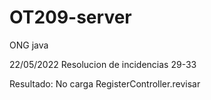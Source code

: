 # OT209-server
 ONG java
 
 22/05/2022
 Resolucion de incidencias 29-33
 
 
 Resultado:
 No carga RegisterController.revisar
